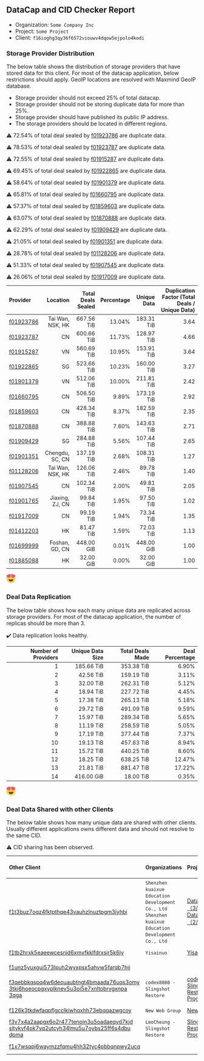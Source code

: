 ## DataCap and CID Checker Report
 - Organization: `Some Company Inc`
 - Project: `Some Project`
 - Client: `f16ioghg3qy36f6572viouwv4dqow5ejpolo4kodi`
### Storage Provider Distribution
The below table shows the distribution of storage providers that have stored data for this client.
For most of the datacap application, below restrictions should apply. GeoIP locations are resolved with Maxmind GeoIP database.
 - Storage provider should not exceed 25% of total datacap.
 - Storage provider should not be storing duplicate data for more than 25%.
 - Storage provider should have published its public IP address.
 - The storage providers should be located in different regions.

⚠️ 72.54% of total deal sealed by [f01923786](https://filfox.info/en/address/f01923786) are duplicate data.

⚠️ 78.53% of total deal sealed by [f01923787](https://filfox.info/en/address/f01923787) are duplicate data.

⚠️ 72.55% of total deal sealed by [f01915287](https://filfox.info/en/address/f01915287) are duplicate data.

⚠️ 69.45% of total deal sealed by [f01922865](https://filfox.info/en/address/f01922865) are duplicate data.

⚠️ 58.64% of total deal sealed by [f01901379](https://filfox.info/en/address/f01901379) are duplicate data.

⚠️ 65.81% of total deal sealed by [f01660795](https://filfox.info/en/address/f01660795) are duplicate data.

⚠️ 57.37% of total deal sealed by [f01859603](https://filfox.info/en/address/f01859603) are duplicate data.

⚠️ 63.07% of total deal sealed by [f01870888](https://filfox.info/en/address/f01870888) are duplicate data.

⚠️ 62.29% of total deal sealed by [f01909429](https://filfox.info/en/address/f01909429) are duplicate data.

⚠️ 21.05% of total deal sealed by [f01901351](https://filfox.info/en/address/f01901351) are duplicate data.

⚠️ 28.78% of total deal sealed by [f01128206](https://filfox.info/en/address/f01128206) are duplicate data.

⚠️ 51.33% of total deal sealed by [f01907545](https://filfox.info/en/address/f01907545) are duplicate data.

⚠️ 26.06% of total deal sealed by [f01917009](https://filfox.info/en/address/f01917009) are duplicate data.

| Provider                                              |         Location | Total Deals Sealed | Percentage | Unique Data | Duplication Factor (Total Deals / Unique Data) |
| :---------------------------------------------------- | ---------------: | -----------------: | ---------: | ----------: | ---------------------------------------------: |
| [f01923786](https://filfox.info/en/address/f01923786) | Tai Wan, NSK, HK |         667.56 TiB |     13.04% |  183.31 TiB |                                           3.64 |
| [f01923787](https://filfox.info/en/address/f01923787) |               CN |         600.66 TiB |     11.73% |  128.97 TiB |                                           4.66 |
| [f01915287](https://filfox.info/en/address/f01915287) |               VN |         560.69 TiB |     10.95% |  153.91 TiB |                                           3.64 |
| [f01922865](https://filfox.info/en/address/f01922865) |               SG |         523.66 TiB |     10.23% |  160.00 TiB |                                           3.27 |
| [f01901379](https://filfox.info/en/address/f01901379) |               VN |         512.06 TiB |     10.00% |  211.81 TiB |                                           2.42 |
| [f01660795](https://filfox.info/en/address/f01660795) |               CN |         506.50 TiB |      9.89% |  173.19 TiB |                                           2.92 |
| [f01859603](https://filfox.info/en/address/f01859603) |               CN |         428.34 TiB |      8.37% |  182.59 TiB |                                           2.35 |
| [f01870888](https://filfox.info/en/address/f01870888) |               CN |         388.88 TiB |      7.60% |  143.63 TiB |                                           2.71 |
| [f01909429](https://filfox.info/en/address/f01909429) |               SG |         284.88 TiB |      5.56% |  107.44 TiB |                                           2.65 |
| [f01901351](https://filfox.info/en/address/f01901351) |  Chengdu, SC, CN |         137.19 TiB |      2.68% |  108.31 TiB |                                           1.27 |
| [f01128206](https://filfox.info/en/address/f01128206) | Tai Wan, NSK, HK |         126.06 TiB |      2.46% |   89.78 TiB |                                           1.40 |
| [f01907545](https://filfox.info/en/address/f01907545) |               CN |         102.34 TiB |      2.00% |   49.81 TiB |                                           2.05 |
| [f01901765](https://filfox.info/en/address/f01901765) |  Jiaxing, ZJ, CN |          99.84 TiB |      1.95% |   97.50 TiB |                                           1.02 |
| [f01917009](https://filfox.info/en/address/f01917009) |               CN |          99.19 TiB |      1.94% |   73.34 TiB |                                           1.35 |
| [f01412203](https://filfox.info/en/address/f01412203) |               HK |          81.47 TiB |      1.59% |   72.03 TiB |                                           1.13 |
| [f01699999](https://filfox.info/en/address/f01699999) |   Foshan, GD, CN |         448.00 GiB |      0.01% |  448.00 GiB |                                           1.00 |
| [f01885088](https://filfox.info/en/address/f01885088) |               HK |          32.00 GiB |      0.00% |   32.00 GiB |                                           1.00 |

![Provider Distribution](https://raw.githubusercontent.com/data-preservation-programs/filplus-checker-assets/main/data-preservation-programs/filecoin-plus-large-datasets/issues/1/1670533214371.png)
### Deal Data Replication
The below table shows how each many unique data are replicated across storage providers.
For most of the datacap application, the number of replicas should be more than 3.

✔️ Data replication looks healthy.

| Number of Providers | Unique Data Size | Total Deals Made | Deal Percentage |
| ------------------: | ---------------: | ---------------: | --------------: |
|                   1 |       185.66 TiB |       353.38 TiB |           6.90% |
|                   2 |        42.56 TiB |       159.19 TiB |           3.11% |
|                   3 |        32.00 TiB |       262.31 TiB |           5.12% |
|                   4 |        18.94 TiB |       227.72 TiB |           4.45% |
|                   5 |        17.38 TiB |       265.13 TiB |           5.18% |
|                   6 |        29.72 TiB |       491.09 TiB |           9.59% |
|                   7 |        15.97 TiB |       289.34 TiB |           5.65% |
|                   8 |        11.19 TiB |       258.59 TiB |           5.05% |
|                   9 |        17.19 TiB |       377.44 TiB |           7.37% |
|                  10 |        19.13 TiB |       457.63 TiB |           8.94% |
|                  11 |        15.72 TiB |       440.25 TiB |           8.60% |
|                  12 |        18.25 TiB |       638.25 TiB |          12.47% |
|                  13 |        21.81 TiB |       881.47 TiB |          17.22% |
|                  14 |       416.00 GiB |        18.00 TiB |           0.35% |

![Replication Distribution](https://raw.githubusercontent.com/data-preservation-programs/filplus-checker-assets/main/data-preservation-programs/filecoin-plus-large-datasets/issues/1/1670533214773.png)
### Deal Data Shared with other Clients
The below table shows how many unique data are shared with other clients.
Usually different applications owns different data and should not resolve to the same CID.

⚠️ CID sharing has been observed.

| Other Client                                                                                                                                                                                                              | Organizations                                                                                           | Projects                                                                                                                                                                        | Total Deals Affected | Unique CIDs |
| :------------------------------------------------------------------------------------------------------------------------------------------------------------------------------------------------------------------------ | :------------------------------------------------------------------------------------------------------ | :------------------------------------------------------------------------------------------------------------------------------------------------------------------------------ | -------------------: | ----------: |
| [f1t3buz7oqz4fktpthqe43vauhzlnuztpgm3iyhbi](https://filfox.info/en/address/f1t3buz7oqz4fktpthqe43vauhzlnuztpgm3iyhbi)                                                                                                     | `Shenzhen kuaixue Education Development Co., Ltd`<br/>`Shenzhen kuaixue Education Development Co., Ltd` | [Dataset3（3/3）](github.com#filecoin-project/filecoin-plus-large-datasets/issues/1363)<br/>[Dataset2（2/3）](github.com#filecoin-project/filecoin-plus-large-datasets/issues/1117) |             3.24 PiB |      12,627 |
| [f1tb2hrxk5eaeewcesnid6xmvfkklfdrxsjr5k6iy](https://filfox.info/en/address/f1tb2hrxk5eaeewcesnid6xmvfkklfdrxsjr5k6iy)                                                                                                     | `Yisainuo`                                                                                              | [Yisainuo](github.com#filecoin-project/filecoin-plus-large-datasets/issues/537)                                                                                                 |           421.19 TiB |       5,084 |
| [f1unz5yuxgui573lpuh2wyxpsx5ahvw5farqb7hji](https://filfox.info/en/address/f1unz5yuxgui573lpuh2wyxpsx5ahvw5farqb7hji)                                                                                                     |                                                                                                         |                                                                                                                                                                                 |           200.63 TiB |       4,890 |
| [f3qebbkqspq4w6deouaubtngt4bmaada76uqs3omy<br/>3tki6hoeocpgxyplknev5u3oi5e7xnltobrvgxnpa<br/>3qga](https://filfox.info/en/address/f3qebbkqspq4w6deouaubtngt4bmaada76uqs3omy3tki6hoeocpgxyplknev5u3oi5e7xnltobrvgxnpa3qga) | `codex8080 - Slingshot Restore`                                                                         | [codex8080 Slingshot Restore Program](github.com#filecoin-project/filecoin-plus-large-datasets/issues/152)                                                                      |            50.47 TiB |       1,615 |
| [f126k3tkdwfaqpflgcclkiwhqxhh73ebqqazwgcoy](https://filfox.info/en/address/f126k3tkdwfaqpflgcclkiwhqxhh73ebqqazwgcoy)                                                                                                     | `New Web Group`                                                                                         | [Newwebgroup](github.com#filecoin-project/filecoin-plus-large-datasets/issues/356)                                                                                              |            29.53 TiB |         943 |
| [f3v7x4a2aapgx6o2r477tenoin3u5oadaeqyd7kjd<br/>sitykvf4ok7vq2utcyh34lmu5u7oybs25ff6s4dbu<br/>dpma](https://filfox.info/en/address/f3v7x4a2aapgx6o2r477tenoin3u5oadaeqyd7kjdsitykvf4ok7vq2utcyh34lmu5u7oybs25ff6s4dbudpma) | `LeoCheung - Slingshot Restore`                                                                         | [Slingshot Restore Program](github.com#filecoin-project/filecoin-plus-large-datasets/issues/151)                                                                                |            22.97 TiB |         735 |
| [f1x7wsqpj6waymzzfqmu4hh32tyc4pbbqnpwy2ucq](https://filfox.info/en/address/f1x7wsqpj6waymzzfqmu4hh32tyc4pbbqnpwy2ucq)                                                                                                     |                                                                                                         |                                                                                                                                                                                 |            32.00 GiB |           1 |
